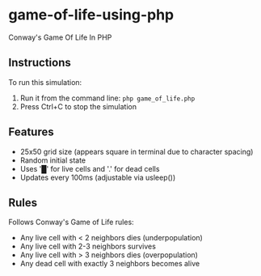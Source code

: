 # game-of-life-using-php
Conway's Game Of Life In PHP

## Instructions
To run this simulation:
1. Run it from the command line: `php game_of_life.php`
2. Press Ctrl+C to stop the simulation

## Features
- 25x50 grid size (appears square in terminal due to character spacing)
- Random initial state
- Uses '█' for live cells and '.' for dead cells
- Updates every 100ms (adjustable via usleep())

## Rules
Follows Conway's Game of Life rules:
- Any live cell with < 2 neighbors dies (underpopulation)
- Any live cell with 2-3 neighbors survives
- Any live cell with > 3 neighbors dies (overpopulation)
- Any dead cell with exactly 3 neighbors becomes alive
